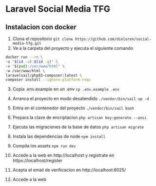 # Laravel Social Media TFG

## Instalacion con docker
1. Clona el repositorio
   `git clone https://github.com/dieloren/social-media-tfg.git`
2. Ve a la carpeta del proyecto y ejecuta el siguiente comando
```bash
docker run --rm \
-u "$(id -u):$(id -g)" \
-v "$(pwd):/var/www/html" \
-w /var/www/html \
laravelsail/php83-composer:latest \
composer install --ignore-platform-reqs
```

3. Copia .env.example en un .env
   `cp .env.example .env`
4. Arranca el proyecto en modo desatendido
   `./vendor/bin/sail up -d`

5. Entra en el contenedor del proyecto `./vendor/bin/sail bash`

6. Prepara la clave de encriptacion
   `php artisan key:generate --ansi`

7. Ejecuta las migraciones de la base de datos
   `php artisan migrate`

8. Instala las dependencias de node
   `npm install`

9. Compila los assets
   `npm run dev`
10. Accede a la web en http://localhost y registrate en https://localhost/register
11. Acepta el email de verificacion en http://localhost:8025/
12. Accede a la web
